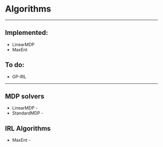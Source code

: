 # Algorithms 

---

## Implemented: 
* LinearMDP
* MaxEnt 

## To do: 
* GP-IRL

---

## MDP solvers 
* LinearMDP - 
* StandardMDP - 

## IRL Algorithms 
* MaxEnt - 


